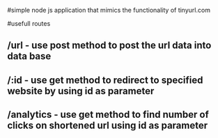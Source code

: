 #simple node js application that mimics the functionality of tinyurl.com

#usefull routes
## /url - use post method to post the url data into data base
## /:id - use get method to redirect to specified website by using id as parameter
## /analytics - use get method to find number of clicks on shortened url using id as parameter

